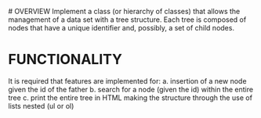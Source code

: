 # OVERVIEW
Implement a class (or hierarchy of classes) that allows the management of a data set with a tree structure. Each tree is composed of nodes that have a unique identifier and, possibly, a set of child nodes.

# FUNCTIONALITY
It is required that features are implemented for:
a. insertion of a new node given the id of the father
b. search for a node (given the id) within the entire tree
c. print the entire tree in HTML making the structure through the use of lists
nested (ul or ol)

